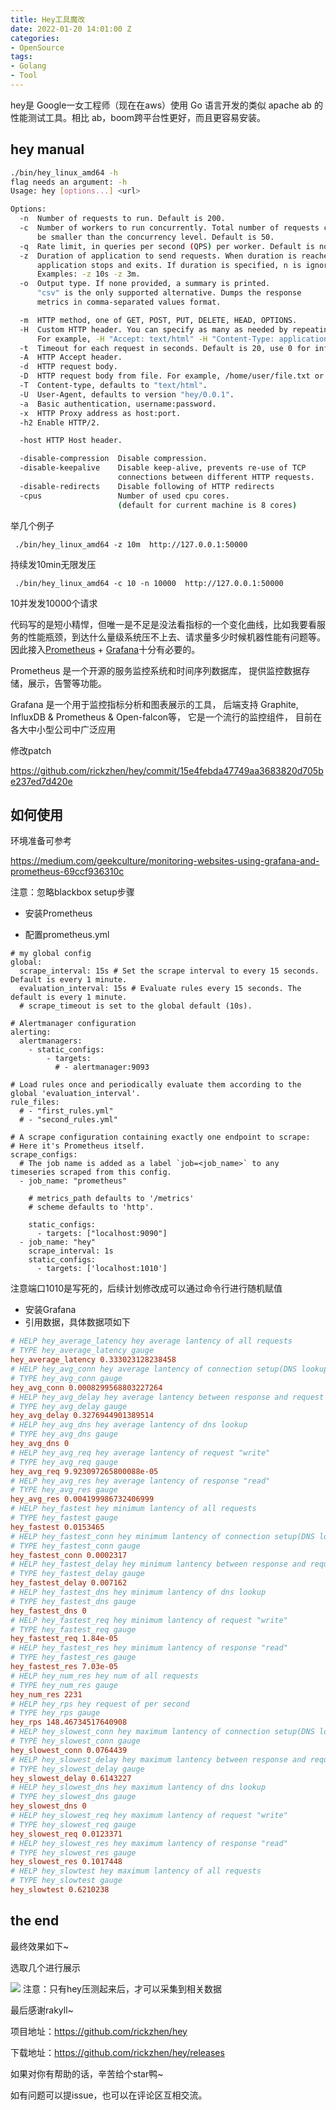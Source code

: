 ```yaml
---
title: Hey工具魔改
date: 2022-01-20 14:01:00 Z
categories:
- OpenSource
tags:
- Golang
- Tool
---
```


hey是 Google一女工程师（现在在aws）使用 Go 语言开发的类似 apache ab 的性能测试工具。相比 ab，boom跨平台性更好，而且更容易安装。

## hey manual

```bash
./bin/hey_linux_amd64 -h                            
flag needs an argument: -h
Usage: hey [options...] <url>

Options:
  -n  Number of requests to run. Default is 200.
  -c  Number of workers to run concurrently. Total number of requests cannot
      be smaller than the concurrency level. Default is 50.
  -q  Rate limit, in queries per second (QPS) per worker. Default is no rate limit.
  -z  Duration of application to send requests. When duration is reached,
      application stops and exits. If duration is specified, n is ignored.
      Examples: -z 10s -z 3m.
  -o  Output type. If none provided, a summary is printed.
      "csv" is the only supported alternative. Dumps the response
      metrics in comma-separated values format.

  -m  HTTP method, one of GET, POST, PUT, DELETE, HEAD, OPTIONS.
  -H  Custom HTTP header. You can specify as many as needed by repeating the flag.
      For example, -H "Accept: text/html" -H "Content-Type: application/xml" .
  -t  Timeout for each request in seconds. Default is 20, use 0 for infinite.
  -A  HTTP Accept header.
  -d  HTTP request body.
  -D  HTTP request body from file. For example, /home/user/file.txt or ./file.txt.
  -T  Content-type, defaults to "text/html".
  -U  User-Agent, defaults to version "hey/0.0.1".
  -a  Basic authentication, username:password.
  -x  HTTP Proxy address as host:port.
  -h2 Enable HTTP/2.

  -host HTTP Host header.

  -disable-compression  Disable compression.
  -disable-keepalive    Disable keep-alive, prevents re-use of TCP
                        connections between different HTTP requests.
  -disable-redirects    Disable following of HTTP redirects
  -cpus                 Number of used cpu cores.
                        (default for current machine is 8 cores)
```

举几个例子

` ./bin/hey_linux_amd64 -z 10m  http://127.0.0.1:50000`

持续发10min无限发压

` ./bin/hey_linux_amd64 -c 10 -n 10000  http://127.0.0.1:50000`

10并发发10000个请求



代码写的是短小精悍，但唯一是不足是没法看指标的一个变化曲线，比如我要看服务的性能瓶颈，到达什么量级系统压不上去、请求量多少时候机器性能有问题等。因此接入[Prometheus](https://prometheus.io/) + [Grafana](https://grafana.com/)十分有必要的。



Prometheus 是一个开源的服务监控系统和时间序列数据库， 提供监控数据存储，展示，告警等功能。



Grafana 是一个用于监控指标分析和图表展示的工具， 后端支持 Graphite, InfluxDB & Prometheus & Open-falcon等， 它是一个流行的监控组件， 目前在各大中小型公司中广泛应用



修改patch

https://github.com/rickzhen/hey/commit/15e4febda47749aa3683820d705be237ed7d420e



## 如何使用

环境准备可参考

https://medium.com/geekculture/monitoring-websites-using-grafana-and-prometheus-69ccf936310c

注意：忽略blackbox setup步骤

- 安装Prometheus 

- 配置prometheus.yml

```
# my global config
global:
  scrape_interval: 15s # Set the scrape interval to every 15 seconds. Default is every 1 minute.
  evaluation_interval: 15s # Evaluate rules every 15 seconds. The default is every 1 minute.
  # scrape_timeout is set to the global default (10s).

# Alertmanager configuration
alerting:
  alertmanagers:
    - static_configs:
        - targets:
          # - alertmanager:9093

# Load rules once and periodically evaluate them according to the global 'evaluation_interval'.
rule_files:
  # - "first_rules.yml"
  # - "second_rules.yml"

# A scrape configuration containing exactly one endpoint to scrape:
# Here it's Prometheus itself.
scrape_configs:
  # The job name is added as a label `job=<job_name>` to any timeseries scraped from this config.
  - job_name: "prometheus"

    # metrics_path defaults to '/metrics'
    # scheme defaults to 'http'.

    static_configs:
      - targets: ["localhost:9090"]
  - job_name: "hey"
    scrape_interval: 1s
    static_configs:
      - targets: ['localhost:1010'] 
```

注意端口1010是写死的，后续计划修改成可以通过命令行进行随机赋值



- 安装Grafana 
- 引用数据，具体数据项如下

```ini
# HELP hey_average_latency hey average lantency of all requests
# TYPE hey_average_latency gauge
hey_average_latency 0.333023128238458
# HELP hey_avg_conn hey average lantency of connection setup(DNS lookup + Dial up)
# TYPE hey_avg_conn gauge
hey_avg_conn 0.0008299568803227264
# HELP hey_avg_delay hey average lantency between response and request
# TYPE hey_avg_delay gauge
hey_avg_delay 0.3276944901389514
# HELP hey_avg_dns hey average lantency of dns lookup
# TYPE hey_avg_dns gauge
hey_avg_dns 0
# HELP hey_avg_req hey average lantency of request "write"
# TYPE hey_avg_req gauge
hey_avg_req 9.923097265800088e-05
# HELP hey_avg_res hey average lantency of response "read"
# TYPE hey_avg_res gauge
hey_avg_res 0.004199986732406999
# HELP hey_fastest hey minimum lantency of all requests
# TYPE hey_fastest gauge
hey_fastest 0.0153465
# HELP hey_fastest_conn hey minimum lantency of connection setup(DNS lookup + Dial up)
# TYPE hey_fastest_conn gauge
hey_fastest_conn 0.0002317
# HELP hey_fastest_delay hey minimum lantency between response and request
# TYPE hey_fastest_delay gauge
hey_fastest_delay 0.007162
# HELP hey_fastest_dns hey minimum lantency of dns lookup
# TYPE hey_fastest_dns gauge
hey_fastest_dns 0
# HELP hey_fastest_req hey minimum lantency of request "write"
# TYPE hey_fastest_req gauge
hey_fastest_req 1.84e-05
# HELP hey_fastest_res hey minimum lantency of response "read"
# TYPE hey_fastest_res gauge
hey_fastest_res 7.03e-05
# HELP hey_num_res hey num of all requests
# TYPE hey_num_res gauge
hey_num_res 2231
# HELP hey_rps hey request of per second
# TYPE hey_rps gauge
hey_rps 148.46734517640908
# HELP hey_slowest_conn hey maximum lantency of connection setup(DNS lookup + Dial up)
# TYPE hey_slowest_conn gauge
hey_slowest_conn 0.0764439
# HELP hey_slowest_delay hey maximum lantency between response and request
# TYPE hey_slowest_delay gauge
hey_slowest_delay 0.6143227
# HELP hey_slowest_dns hey maximum lantency of dns lookup
# TYPE hey_slowest_dns gauge
hey_slowest_dns 0
# HELP hey_slowest_req hey maximum lantency of request "write"
# TYPE hey_slowest_req gauge
hey_slowest_req 0.0123371
# HELP hey_slowest_res hey maximum lantency of response "read"
# TYPE hey_slowest_res gauge
hey_slowest_res 0.1017448
# HELP hey_slowtest hey maximum lantency of all requests
# TYPE hey_slowtest gauge
hey_slowtest 0.6210238
```

## the end

最终效果如下~

选取几个进行展示

![](https://cdn.learnku.com/uploads/images/202201/20/89916/BCfdcsqBZZ.png!large)
注意：只有hey压测起来后，才可以采集到相关数据



最后感谢rakyll~



项目地址：https://github.com/rickzhen/hey

下载地址：https://github.com/rickzhen/hey/releases



如果对你有帮助的话，辛苦给个star鸭~

如有问题可以提issue，也可以在评论区互相交流。